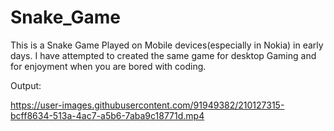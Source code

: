 # Snake_Game
This is a Snake Game Played on Mobile devices(especially in Nokia) in early days. 
I have attempted to created the same game for desktop Gaming and for enjoyment when you are bored with coding.

Output: 


https://user-images.githubusercontent.com/91949382/210127315-bcff8634-513a-4ac7-a5b6-7aba9c18771d.mp4

